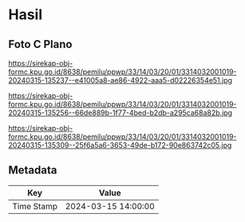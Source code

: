 # Hasil

## Foto C Plano

https://sirekap-obj-formc.kpu.go.id/8638/pemilu/ppwp/33/14/03/20/01/3314032001019-20240315-135237--e41005a8-ae86-4922-aaa5-d02226354e51.jpg

https://sirekap-obj-formc.kpu.go.id/8638/pemilu/ppwp/33/14/03/20/01/3314032001019-20240315-135256--66de889b-1f77-4bed-b2db-a295ca68a82b.jpg

https://sirekap-obj-formc.kpu.go.id/8638/pemilu/ppwp/33/14/03/20/01/3314032001019-20240315-135309--25f6a5a6-3653-49de-b172-90e863742c05.jpg


## Metadata

| Key        | Value               |
| ---------- | ------------------- |
| Time Stamp | 2024-03-15 14:00:00 |



